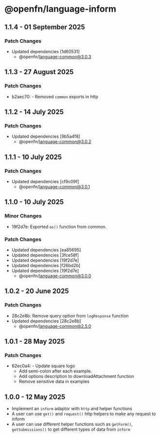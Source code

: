 # @openfn/language-inform

## 1.1.4 - 01 September 2025

### Patch Changes

- Updated dependencies \[1d60531]
  - @openfn/language-common@3.0.3

## 1.1.3 - 27 August 2025

### Patch Changes

- b2aec70: - Removed `common` exports in http

## 1.1.2 - 14 July 2025

### Patch Changes

- Updated dependencies \[9b5a4f8]
  - @openfn/language-common@3.0.2

## 1.1.1 - 10 July 2025

### Patch Changes

- Updated dependencies \[cf9c09f]
  - @openfn/language-common@3.0.1

## 1.1.0 - 10 July 2025

### Minor Changes

- 19f2d7e: Exported `as()` function from common.

### Patch Changes

- Updated dependencies \[ea85695]
- Updated dependencies \[3fce58f]
- Updated dependencies \[19f2d7e]
- Updated dependencies \[f26bd2b]
- Updated dependencies \[19f2d7e]
  - @openfn/language-common@3.0.0

## 1.0.2 - 20 June 2025

### Patch Changes

- 28c2e8b: Remove query option from `logResponse` function
- Updated dependencies \[28c2e8b]
  - @openfn/language-common@2.5.0

## 1.0.1 - 28 May 2025

### Patch Changes

- 62ec0a4: - Update square logo
  - Add semi-colon after each example.
  - Add options description to downloadAttachment function
  - Remove sensitive data in examples

## 1.0.0 - 12 May 2025

- Implement an `inform` adaptor with `http` and helper functions
- A user can use `get()` and `request()` http helpers to make any request to
  inform
- A user can use different helper functions such as `getForm()`,
  `getSubmissions()` to get different types of data from `inform`
